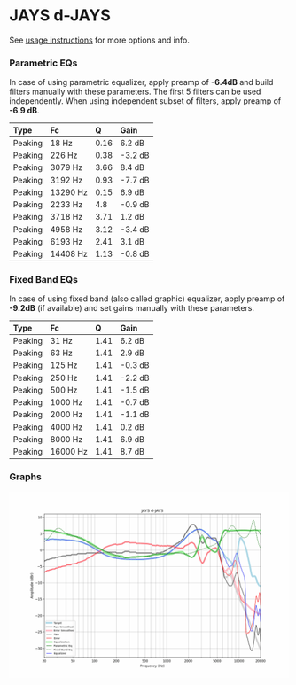 # JAYS d-JAYS
See [usage instructions](https://github.com/jaakkopasanen/AutoEq#usage) for more options and info.

### Parametric EQs
In case of using parametric equalizer, apply preamp of **-6.4dB** and build filters manually
with these parameters. The first 5 filters can be used independently.
When using independent subset of filters, apply preamp of **-6.9 dB**.

| Type    | Fc       |    Q | Gain    |
|:--------|:---------|:-----|:--------|
| Peaking | 18 Hz    | 0.16 | 6.2 dB  |
| Peaking | 226 Hz   | 0.38 | -3.2 dB |
| Peaking | 3079 Hz  | 3.66 | 8.4 dB  |
| Peaking | 3192 Hz  | 0.93 | -7.7 dB |
| Peaking | 13290 Hz | 0.15 | 6.9 dB  |
| Peaking | 2233 Hz  | 4.8  | -0.9 dB |
| Peaking | 3718 Hz  | 3.71 | 1.2 dB  |
| Peaking | 4958 Hz  | 3.12 | -3.4 dB |
| Peaking | 6193 Hz  | 2.41 | 3.1 dB  |
| Peaking | 14408 Hz | 1.13 | -0.8 dB |

### Fixed Band EQs
In case of using fixed band (also called graphic) equalizer, apply preamp of **-9.2dB**
(if available) and set gains manually with these parameters.

| Type    | Fc       |    Q | Gain    |
|:--------|:---------|:-----|:--------|
| Peaking | 31 Hz    | 1.41 | 6.2 dB  |
| Peaking | 63 Hz    | 1.41 | 2.9 dB  |
| Peaking | 125 Hz   | 1.41 | -0.3 dB |
| Peaking | 250 Hz   | 1.41 | -2.2 dB |
| Peaking | 500 Hz   | 1.41 | -1.5 dB |
| Peaking | 1000 Hz  | 1.41 | -0.7 dB |
| Peaking | 2000 Hz  | 1.41 | -1.1 dB |
| Peaking | 4000 Hz  | 1.41 | 0.2 dB  |
| Peaking | 8000 Hz  | 1.41 | 6.9 dB  |
| Peaking | 16000 Hz | 1.41 | 8.7 dB  |

### Graphs
![](./JAYS%20d-JAYS.png)